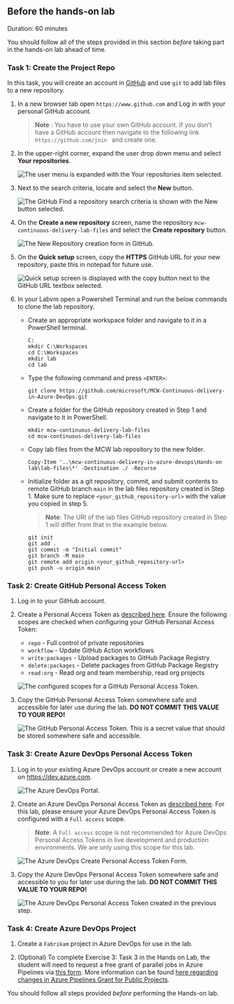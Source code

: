 ## Before the hands-on lab

Duration: 60 minutes

You should follow all of the steps provided in this section _before_ taking part in the hands-on lab ahead of time.

### Task 1: Create the Project Repo

In this task, you will create an account in [GitHub](https://github.com) and use `git` to add lab files to a new repository.

1. In a new browser tab open ```https://www.github.com``` and Log in with your personal GitHub account.

    > **Note** : You have to use your own GitHub account. If you don't have a GitHub account then navigate to the following link ```https://github.com/join ``` and create one.
    
1. In the upper-right corner, expand the user drop down menu and select **Your repositories**.

   ![The user menu is expanded with the Your repositories item selected.](https://github.com/anushabc/MCW-Continuous-delivery-in-Azure-DevOps/blob/prod/Hands-on%20lab/media/image04.png?raw=true "User menu, your repositories")

1. Next to the search criteria, locate and select the **New** button.

   ![The GitHub Find a repository search criteria is shown with the New button selected.](https://github.com/anushabc/MCW-Continuous-delivery-in-Azure-DevOps/blob/prod/Hands-on%20lab/media/image05.png?raw=true "New repository button")

1. On the **Create a new repository** screen, name the repository ```mcw-continuous-delivery-lab-files``` and select the **Create repository** button.

   ![The `New Repository` creation form in GitHub.](media/b4-task1-step1-2.png "New Repository Creation Form")

1. On the **Quick setup** screen, copy the **HTTPS** GitHub URL for your new repository, paste this in notepad for future use.

   ![Quick setup screen is displayed with the copy button next to the GitHub URL textbox selected.](media/2020-08-23-18-15-45.png "Quick setup screen")

2. In your Labvm open a Powershell Terminal and run the below commands to clone the lab repository.

   - Create an appropriate workspace folder and navigate to it in a PowerShell terminal.

     ```pwsh
     C:
     mkdir C:\Workspaces
     cd C:\Workspaces
     mkdir lab
     cd lab
     ```

   - Type the following command and press `<ENTER>`:

     ```pwsh
     git clone https://github.com/microsoft/MCW-Continuous-delivery-in-Azure-DevOps.git
     ```

   - Create a folder for the GitHub repository created in Step 1 and navigate to it in PowerShell.

     ```pwsh
     mkdir mcw-continuous-delivery-lab-files
     cd mcw-continuous-delivery-lab-files
     ```

   - Copy lab files from the MCW lab repository to the new folder.

     ```pwsh
     Copy-Item '..\mcw-continuous-delivery-in-azure-devops\Hands-on lab\lab-files\*' -Destination ./ -Recurse
     ```

   - Initialize folder as a git repository, commit, and submit contents to remote GitHub branch `main` in the lab files repository created in Step 1. Make sure to replace `<your_github_repository-url>` with the value you copied in step 5.

     > **Note**: The URI of the lab files GitHub repository created in Step 1 will differ from that in the example below.

     ```pwsh
     git init
     git add .
     git commit -m "Initial commit"
     git branch -M main
     git remote add origin <your_github_repository-url>
     git push -u origin main
     ```

### Task 2: Create GitHub Personal Access Token

1. Log in to your GitHub account.

2. Create a Personal Access Token as [described here](https://docs.github.com/en/free-pro-team@latest/github/authenticating-to-github/creating-a-personal-access-token).  Ensure the following scopes are checked when configuring your GitHub Personal Access Token:

    - `repo` - Full control of private repositories
    - `workflow` - Update GitHub Action workflows
    - `write:packages` - Upload packages to GitHub Package Registry
    - `delete:packages` - Delete packages from GitHub Package Registry
    - `read:org` - Read org and team membership, read org projects

    ![The configured scopes for a GitHub Personal Access Token.](media/b4-task2-step2-1.png "GitHub Personal Access Token Scope Configuration")

3. Copy the GitHub Personal Access Token somewhere safe and accessible for later use during the lab. **DO NOT COMMIT THIS VALUE TO YOUR REPO!**

    ![The GitHub Personal Access Token. This is a secret value that should be stored somewhere safe and accessible.](media/b4-task2-step3-1.png "Created GitHub Personal Access Token")

### Task 3: Create Azure DevOps Personal Access Token

1. Log in to your existing Azure DevOps account or create a new account on https://dev.azure.com.

    ![The Azure DevOps Portal.](media/b4-task3-step1-1.png "Azure DevOps Portal")

2. Create an Azure DevOps Personal Access Token as [described here](https://docs.microsoft.com/en-us/azure/devops/organizations/accounts/use-personal-access-tokens-to-authenticate?view=azure-devops&tabs=preview-page).  For this lab, please ensure your Azure DevOps Personal Access Token is configured with a `Full access` scope.

    > **Note**: A `Full access` scope is not recommended for Azure DevOps Personal Access Tokens in live development and production environments. We are only using this scope for this lab.

    ![The Azure DevOps Create Personal Access Token Form.](media/b4-task3-step2-1.png "Create Azure DevOps Personal Access Token")

3. Copy the Azure DevOps Personal Access Token somewhere safe and accessible to you for later use during the lab. **DO NOT COMMIT THIS VALUE TO YOUR REPO!**

    ![The Azure DevOps Personal Access Token created in the previous step.](media/b4-task3-step3-1.png "Created Azure DevOps Personal Access Token")

### Task  4: Create Azure DevOps Project

1. Create a `Fabrikam` project in Azure DevOps for use in the lab.

2. (Optional) To complete Exercise 3: Task 3 in the Hands on Lab, the student will need to request a free grant of parallel jobs in Azure Pipelines via [this form](https://aka.ms/azpipelines-parallelism-request). More information can be found [here regarding changes in Azure Pipelines Grant for Public Projects](https://devblogs.microsoft.com/devops/change-in-azure-pipelines-grant-for-public-projects/).

You should follow all steps provided *before* performing the Hands-on lab.
